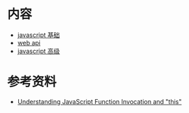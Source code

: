 # 内容

- [javascript 基础](./资料/JavaScript基础.md)
- [web api](./资料/Web-API.md)
- [javascript 高级](./资料/JavaScript高级.md)


# 参考资料

- [Understanding JavaScript Function Invocation and "this"](https://yehudakatz.com/2011/08/11/understanding-javascript-function-invocation-and-this/)
